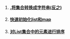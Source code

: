 1. #### [.将集合转换成字符串\(反之\)](/chapter1/ji-he/jiang-ji-he-zhuan-huan-cheng-zi-fu-chuan.md)
2. #### [快速初始化list和map](/chapter1/ji-he/kuai-su-chu-shi-hua-list-he-map.md)
3. #### [对List集合中的元素进行排序](/chapter1/ji-he/duilist-ji-he-zhong-de-yuan-su-jin-xing-pai-xu.md)

### 

### 



